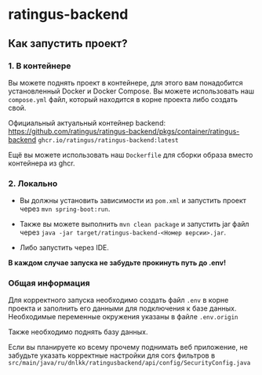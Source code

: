 # ratingus-backend

## Как запустить проект?
### 1. В контейнере
Вы можете поднять проект в контейнере, для этого вам понадобится установленный Docker и Docker Compose. 
Вы можете использовать наш `compose.yml` файл, который находится в корне проекта либо создать свой.

Официальный актуальный контейнер backend: https://github.com/ratingus/ratingus-backend/pkgs/container/ratingus-backend
`ghcr.io/ratingus/ratingus-backend:latest`

Ещё вы можете использовать наш `Dockerfile` для сборки образа вместо контейнера из ghcr.

### 2. Локально
- Вы должны установить зависимости из `pom.xml` и запустить проект через `mvn spring-boot:run`.

- Также вы можете выполнить `mvn clean package` и запустить jar файл через `java -jar target/ratingus-backend-<Номер версии>.jar`.

- Либо запустить через IDE.

**В каждом случае запуска не забудьте прокинуть путь до .env!**

### Общая информация
Для корректного запуска необходимо создать файл `.env` в корне проекта и заполнить его данными для подключения к базе данных. Необходимые переменные окружения указаны в файле `.env.origin`

Также необходимо поднять базу данных.

Если вы планируете ко всему прочему поднимать веб приложение, не забудьте указать корректные настройки для cors фильтров в `src/main/java/ru/dnlkk/ratingusbackend/api/config/SecurityConfig.java` 
